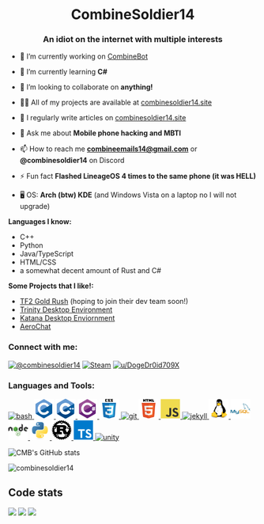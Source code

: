 <h1 align="center">CombineSoldier14</h1>
<h3 align="center">An idiot on the internet with multiple interests</h3>

- 🔭 I’m currently working on [CombineBot](https://www.combinesoldier14.site/combinebot)
  
- 🌱 I’m currently learning **C#**

- 👯 I’m looking to collaborate on **anything!**

- 👨‍💻 All of my projects are available at [combinesoldier14.site](https://combinesoldier14.site)

- 📝 I regularly write articles on [combinesoldier14.site](https://combinesoldier14.site)

- 💬 Ask me about **Mobile phone hacking and MBTI**

- 📫 How to reach me **combineemails14@gmail.com** or **@combinesoldier14** on Discord

- ⚡ Fun fact **Flashed LineageOS 4 times to the same phone (it was HELL)**

- 🖥️ OS: **Arch (btw) KDE** (and Windows Vista on a laptop no I will not upgrade)

**Languages I know:**
  - C++
  - Python
  - Java/TypeScript
  - HTML/CSS
  - a somewhat decent amount of Rust and C#

**Some Projects that I like!:**
- [TF2 Gold Rush](https://github.com/conneath/TF2-GoldRush) (hoping to join their dev team soon!)
- [Trinity Desktop Environment](https://www.trinitydesktop.org/)
- [Katana Desktop Enviornment](https://github.com/fluxer/katana)
- [AeroChat](https://aerochat.live/)

<h3 align="left">Connect with me:</h3>
<p align="left">
<a href="https://www.youtube.com/c/@combinesoldier14" target="blank"><img align="center" src="https://raw.githubusercontent.com/rahuldkjain/github-profile-readme-generator/master/src/images/icons/Social/youtube.svg" alt="@combinesoldier14" height="30" width="40" /></a>
<a href="https://steamcommunity.com/profiles/76561198991614173" target="blank"><img align="center" src="https://upload.wikimedia.org/wikipedia/commons/8/83/Steam_icon_logo.svg" alt="Steam" height="30" width="40" /></a>
<a href="https://old.reddit.com/u/DogeDr0id709X" target="blank"><img align="center" src="https://cdn3.iconfinder.com/data/icons/2018-social-media-logotypes/1000/2018_social_media_popular_app_logo_reddit-512.png" alt="u/DogeDr0id709X" height="30" width="40" /></a>
</p>

<h3 align="left">Languages and Tools:</h3>
<p align="left"> <a href="https://www.gnu.org/software/bash/" target="_blank" rel="noreferrer"> <img src="https://www.vectorlogo.zone/logos/gnu_bash/gnu_bash-icon.svg" alt="bash" width="40" height="40"/> </a> <a href="https://www.cprogramming.com/" target="_blank" rel="noreferrer"> <img src="https://raw.githubusercontent.com/devicons/devicon/master/icons/c/c-original.svg" alt="c" width="40" height="40"/> </a> <a href="https://www.w3schools.com/cpp/" target="_blank" rel="noreferrer"> <img src="https://raw.githubusercontent.com/devicons/devicon/master/icons/cplusplus/cplusplus-original.svg" alt="cplusplus" width="40" height="40"/> </a> <a href="https://www.w3schools.com/cs/" target="_blank" rel="noreferrer"> <img src="https://raw.githubusercontent.com/devicons/devicon/master/icons/csharp/csharp-original.svg" alt="csharp" width="40" height="40"/> </a> <a href="https://www.w3schools.com/css/" target="_blank" rel="noreferrer"> <img src="https://raw.githubusercontent.com/devicons/devicon/master/icons/css3/css3-original-wordmark.svg" alt="css3" width="40" height="40"/> </a> <a href="https://git-scm.com/" target="_blank" rel="noreferrer"> <img src="https://www.vectorlogo.zone/logos/git-scm/git-scm-icon.svg" alt="git" width="40" height="40"/> </a> <a href="https://www.w3.org/html/" target="_blank" rel="noreferrer"> <img src="https://raw.githubusercontent.com/devicons/devicon/master/icons/html5/html5-original-wordmark.svg" alt="html5" width="40" height="40"/> </a> <a href="https://developer.mozilla.org/en-US/docs/Web/JavaScript" target="_blank" rel="noreferrer"> <img src="https://raw.githubusercontent.com/devicons/devicon/master/icons/javascript/javascript-original.svg" alt="javascript" width="40" height="40"/> </a> <a href="https://jekyllrb.com/" target="_blank" rel="noreferrer"> <img src="https://www.vectorlogo.zone/logos/jekyllrb/jekyllrb-icon.svg" alt="jekyll" width="40" height="40"/> </a> <a href="https://www.linux.org/" target="_blank" rel="noreferrer"> <img src="https://raw.githubusercontent.com/devicons/devicon/master/icons/linux/linux-original.svg" alt="linux" width="40" height="40"/> </a> <a href="https://www.mysql.com/" target="_blank" rel="noreferrer"> <img src="https://raw.githubusercontent.com/devicons/devicon/master/icons/mysql/mysql-original-wordmark.svg" alt="mysql" width="40" height="40"/> </a> <a href="https://nodejs.org" target="_blank" rel="noreferrer"> <img src="https://raw.githubusercontent.com/devicons/devicon/master/icons/nodejs/nodejs-original-wordmark.svg" alt="nodejs" width="40" height="40"/> </a> <a href="https://www.python.org" target="_blank" rel="noreferrer"> <img src="https://raw.githubusercontent.com/devicons/devicon/master/icons/python/python-original.svg" alt="python" width="40" height="40"/> </a> <a href="https://www.rust-lang.org" target="_blank" rel="noreferrer"> <img src="https://raw.githubusercontent.com/devicons/devicon/master/icons/rust/rust-plain.svg" alt="rust" width="40" height="40"/> </a> <a href="https://www.typescriptlang.org/" target="_blank" rel="noreferrer"> <img src="https://raw.githubusercontent.com/devicons/devicon/master/icons/typescript/typescript-original.svg" alt="typescript" width="40" height="40"/> </a> <a href="https://unity.com/" target="_blank" rel="noreferrer"> <img src="https://www.vectorlogo.zone/logos/unity3d/unity3d-icon.svg" alt="unity" width="40" height="40"/> </a> </p>

![CMB's GitHub stats](https://github-readme-stats.vercel.app/api?username=combinesoldier14&show=reviews,discussions_started,discussions_answered,prs_merged,prs_merged_percentage&theme=tokyo_night&show_icons=true)

<p align="left"><img src="https://github-profile-trophy.vercel.app/?username=combinesoldier14" alt="combinesoldier14" /></p>

<h2>Code stats</h2>
<img src="https://wakatime.com/share/@67108e6a-8e08-460c-80d0-36df71d9c210/35a34375-783a-4fcd-bcf6-01e4ef480133.svg" />

<img src="https://wakatime.com/share/@67108e6a-8e08-460c-80d0-36df71d9c210/ea03be8d-b207-4c2c-94ea-61368f7331dd.svg" />

<img src="https://wakatime.com/share/@67108e6a-8e08-460c-80d0-36df71d9c210/39073de8-b9e3-4d85-b9ac-ad0d544ff40a.svg" />
